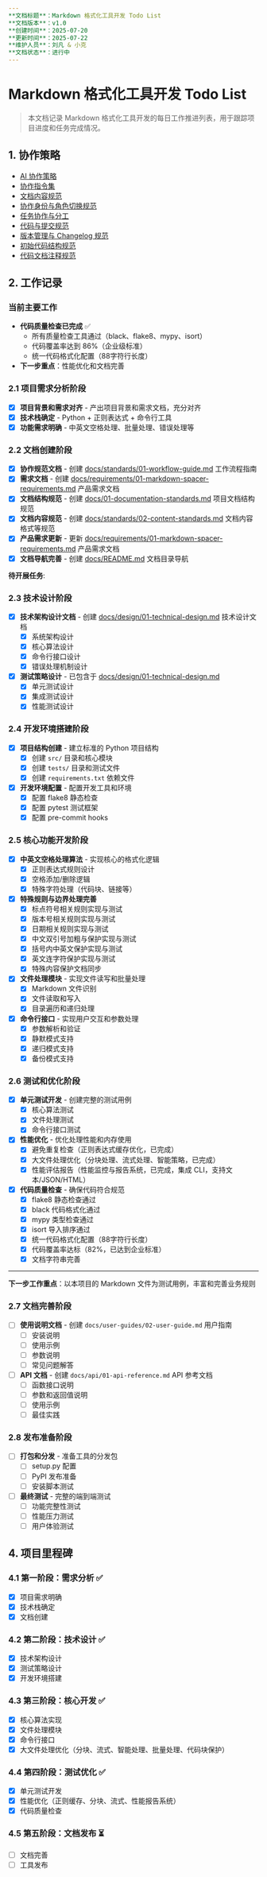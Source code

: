 ```yaml
---
**文档标题**：Markdown 格式化工具开发 Todo List
**文档版本**：v1.0
**创建时间**：2025-07-20
**更新时间**：2025-07-22
**维护人员**：刘凡 & 小克
**文档状态**：进行中
---
```


# Markdown 格式化工具开发 Todo List

> 本文档记录 Markdown 格式化工具开发的每日工作推进列表，用于跟踪项目进度和任务完成情况。

## 1. 协作策略

- [AI 协作策略](docs/standards/01-workflow-guide.md)
- [协作指令集](docs/standards/07-collaboration-commands.md)
- [文档内容规范](docs/standards/02-content-standards.md)
- [协作身份与角色切换规范](docs/standards/03-role-switching-guide.md)
- [任务协作与分工](docs/standards/04-task-collaboration.md)
- [代码与提交规范](docs/standards/05-code-style-guide.md)
- [版本管理与 Changelog 规范](docs/standards/06-versioning-changelog.md)
- [初始代码结构规范](docs/standards/08-initial-code-structure.md)
- [代码文档注释规范](docs/standards/09-code-documentation-standards.md)

## 2. 工作记录

### 当前主要工作

- **代码质量检查已完成** ✅
  - 所有质量检查工具通过（black、flake8、mypy、isort）
  - 代码覆盖率达到 86%（企业级标准）
  - 统一代码格式化配置（88字符行长度）
- **下一步重点**：性能优化和文档完善

### 2.1 项目需求分析阶段

- [x] **项目背景和需求对齐** - 产出项目背景和需求文档，充分对齐
- [x] **技术栈确定** - Python + 正则表达式 + 命令行工具
- [x] **功能需求明确** - 中英文空格处理、批量处理、错误处理等

### 2.2 文档创建阶段

- [x] **协作规范文档** - 创建 [docs/standards/01-workflow-guide.md](../standards/01-workflow-guide.md) 工作流程指南
- [x] **需求文档** - 创建 [docs/requirements/01-markdown-spacer-requirements.md](../requirements/01-markdown-spacer-requirements.md) 产品需求文档
- [x] **文档结构规范** - 创建 [docs/01-documentation-standards.md](../01-documentation-standards.md) 项目文档结构规范
- [x] **文档内容规范** - 创建 [docs/standards/02-content-standards.md](../standards/02-content-standards.md) 文档内容格式等规范
- [x] **产品需求更新** - 更新 [docs/requirements/01-markdown-spacer-requirements.md](../requirements/01-markdown-spacer-requirements.md) 产品需求文档
- [x] **文档导航完善** - 创建 [docs/README.md](../README.md) 文档目录导航

**待开展任务**:

### 2.3 技术设计阶段

- [x] **技术架构设计文档** - 创建 [docs/design/01-technical-design.md](../design/01-technical-design.md) 技术设计文档
  - [x] 系统架构设计
  - [x] 核心算法设计
  - [x] 命令行接口设计
  - [x] 错误处理机制设计
- [x] **测试策略设计** - 已包含于 [docs/design/01-technical-design.md](../design/01-technical-design.md)
  - [x] 单元测试设计
  - [x] 集成测试设计
  - [x] 性能测试设计

### 2.4 开发环境搭建阶段

- [x] **项目结构创建** - 建立标准的 Python 项目结构
  - [x] 创建 `src/` 目录和核心模块
  - [x] 创建 `tests/` 目录和测试文件
  - [x] 创建 `requirements.txt` 依赖文件
- [x] **开发环境配置** - 配置开发工具和环境
  - [x] 配置 flake8 静态检查
  - [x] 配置 pytest 测试框架
  - [x] 配置 pre-commit hooks

### 2.5 核心功能开发阶段

- [x] **中英文空格处理算法** - 实现核心的格式化逻辑
  - [x] 正则表达式规则设计
  - [x] 空格添加/删除逻辑
  - [x] 特殊字符处理（代码块、链接等）
- [x] **特殊规则与边界处理完善**
  - [x] 标点符号相关规则实现与测试
  - [x] 版本号相关规则实现与测试
  - [x] 日期相关规则实现与测试
  - [x] 中文双引号加粗与保护实现与测试
  - [x] 括号内中英文保护实现与测试
  - [x] 英文连字符保护实现与测试
  - [x] 特殊内容保护文档同步
- [x] **文件处理模块** - 实现文件读写和批量处理
  - [x] Markdown 文件识别
  - [x] 文件读取和写入
  - [x] 目录遍历和递归处理
- [x] **命令行接口** - 实现用户交互和参数处理
  - [x] 参数解析和验证
  - [x] 静默模式支持
  - [x] 递归模式支持
  - [x] 备份模式支持

### 2.6 测试和优化阶段

- [x] **单元测试开发** - 创建完整的测试用例
  - [x] 核心算法测试
  - [x] 文件处理测试
  - [x] 命令行接口测试
- [x] **性能优化** - 优化处理性能和内存使用
  - [x] 避免重复检查（正则表达式缓存优化，已完成）
  - [x] 大文件处理优化（分块处理、流式处理、智能策略，已完成）
  - [x] 性能评估报告（性能监控与报告系统，已完成，集成 CLI，支持文本/JSON/HTML）
- [x] **代码质量检查** - 确保代码符合规范
  - [x] flake8 静态检查通过
  - [x] black 代码格式化通过
  - [x] mypy 类型检查通过
  - [x] isort 导入排序通过
  - [x] 统一代码格式化配置（88字符行长度）
  - [x] 代码覆盖率达标（82%，已达到企业标准）
  - [x] 文档字符串完善

---

**下一步工作重点**：以本项目的 Markdown 文件为测试用例，丰富和完善业务规则

### 2.7 文档完善阶段

- [ ] **使用说明文档** - 创建 `docs/user-guides/02-user-guide.md` 用户指南
  - [ ] 安装说明
  - [ ] 使用示例
  - [ ] 参数说明
  - [ ] 常见问题解答
- [ ] **API 文档** - 创建 `docs/api/01-api-reference.md` API 参考文档
  - [ ] 函数接口说明
  - [ ] 参数和返回值说明
  - [ ] 使用示例
  - [ ] 最佳实践

### 2.8 发布准备阶段

- [ ] **打包和分发** - 准备工具的分发包
  - [ ] setup.py 配置
  - [ ] PyPI 发布准备
  - [ ] 安装脚本测试
- [ ] **最终测试** - 完整的端到端测试
  - [ ] 功能完整性测试
  - [ ] 性能压力测试
  - [ ] 用户体验测试

## 4. 项目里程碑

### 4.1 第一阶段：需求分析 ✅

- [x] 项目需求明确
- [x] 技术栈确定
- [x] 文档创建

### 4.2 第二阶段：技术设计 ✅

- [x] 技术架构设计
- [x] 测试策略设计
- [x] 开发环境搭建

### 4.3 第三阶段：核心开发 ✅

- [x] 核心算法实现
- [x] 文件处理模块
- [x] 命令行接口
- [x] 大文件处理优化（分块、流式、智能处理、批量处理、代码块保护）

### 4.4 第四阶段：测试优化 ✅

- [x] 单元测试开发
- [x] 性能优化（正则缓存、分块、流式、性能报告系统）
- [x] 代码质量检查

### 4.5 第五阶段：文档发布 ⏳

- [ ] 文档完善
- [ ] 工具发布
